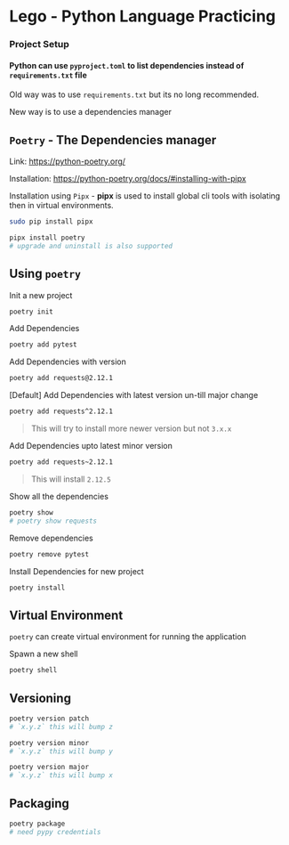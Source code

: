 # Lego - Python Language Practicing

### Project Setup

#### Python can use `pyproject.toml` to list dependencies instead of `requirements.txt` file

Old way was to use `requirements.txt` but its no long recommended.

New way is to use a dependencies manager

## `Poetry` - The Dependencies manager

Link: https://python-poetry.org/

Installation: https://python-poetry.org/docs/#installing-with-pipx

Installation using `Pipx` - **pipx** is used to install global cli tools with isolating then in virtual environments.

```bash
sudo pip install pipx
```

```bash
pipx install poetry
# upgrade and uninstall is also supported
```

## Using `poetry`

Init a new project

```bash
poetry init
```

Add Dependencies

```bash
poetry add pytest
```

Add Dependencies with version

```bash
poetry add requests@2.12.1
```

[Default] Add Dependencies with latest version un-till major change

```bash
poetry add requests^2.12.1
```

> This will try to install more newer version but not `3.x.x`

Add Dependencies upto latest minor version

```bash
poetry add requests~2.12.1
```

> This will install `2.12.5`

Show all the dependencies

```bash
poetry show
# poetry show requests
```

Remove dependencies

```bash
poetry remove pytest
```

Install Dependencies for new project

```bash
poetry install
```

## Virtual Environment

`poetry` can create virtual environment for running the application

Spawn a new shell

```bash
poetry shell
```

## Versioning

```bash
poetry version patch
# `x.y.z` this will bump z
```

```bash
poetry version minor
# `x.y.z` this will bump y
```

```bash
poetry version major
# `x.y.z` this will bump x
```

## Packaging

```bash
poetry package
# need pypy credentials
```
